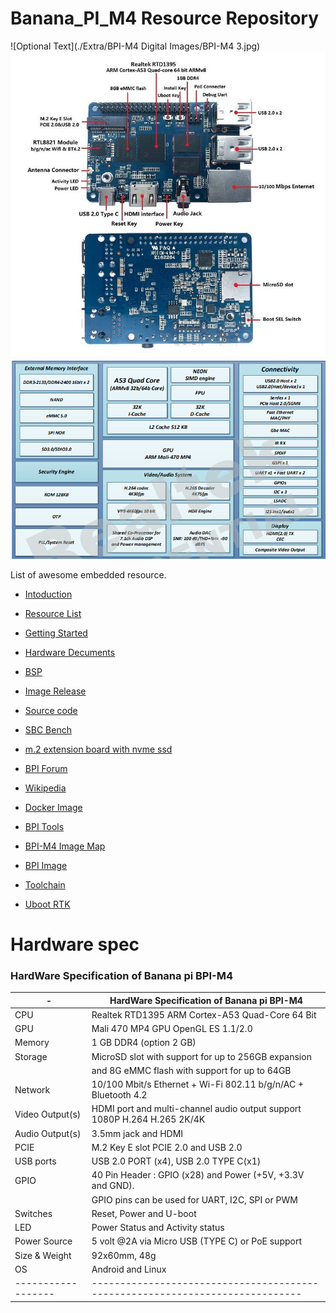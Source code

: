 # Banana_PI_M4 Resource Repository

![Optional Text](./Extra/BPI-M4 Digital Images/BPI-M4 3.jpg)
![Optional Text](./Extra/Banana_Pi_BPI-M4_interface.JPG)
![Optional Text](./Extra/Chip_Architecture.png)

List of awesome embedded resource.

* [Intoduction](https://www.banana-pi.org/m4.html)

* [Resource List](https://wiki.banana-pi.org/Banana_Pi_BPI-M4)

* [Getting Started](https://wiki.banana-pi.org/Getting_Started_with_M4)

* [Hardware Decuments](https://wiki.banana-pi.org/Banana_Pi_BPI-M4#documents)

* [BSP](https://github.com/BPI-SINOVOIP/BPI-M4-bsp)

* [Image Release](https://wiki.banana-pi.org/Banana_Pi_BPI-M4#Image_Release)

* [Source code](https://wiki.banana-pi.org/Banana_Pi_BPI-M4#Source_code)

* [SBC Bench](https://github.com/ThomasKaiser/sbc-bench/blob/master/Results.md)

* [m.2 extension board with nvme ssd](https://forum.banana-pi.org/t/bpi-m4-m-2-extension-board-with-nvme-ssd/11999)

* [BPI Forum](https://forum.banana-pi.org/c/BPI-M4)

* [Wikipedia](https://en.wikipedia.org/wiki/Banana_Pi#Banana_Pi_BPI-M4)

* [Docker Image](https://hub.docker.com/r/sinovoip/bpi-build-linux-4.4/)

* [BPI Tools](https://github.com/BPI-SINOVOIP/bpi-tools)

* [BPI-M4 Image Map](https://wiki.banana-pi.org/M4_Image_Map)

* [BPI Image](https://download.banana-pi.dev/d/ca025d76afd448aabc63/?p=%2FImages%2FBPI-M4&mode=list)

* [Toolchain](https://github.com/BPI-SINOVOIP/BPI-M4-bsp/tree/master/toolchains)

* [Uboot RTK](https://github.com/BPI-SINOVOIP/BPI-M4-bsp/tree/master/u-boot-rtk)

# Hardware spec

### HardWare Specification of Banana pi BPI-M4

| -   	           |      HardWare Specification of Banana pi BPI-M4                             |
|------------------|-----------------------------------------------------------------------------|
|CPU	           |      Realtek RTD1395 ARM Cortex-A53 Quad-Core 64 Bit                        |
|GPU	           |      Mali 470 MP4 GPU OpenGL ES 1.1/2.0                                     |
|Memory	           |      1 GB DDR4 (option 2 GB)                                                |
|Storage	       |      MicroSD slot with support for up to 256GB expansion                    |
|                  |      and 8G eMMC flash with support for up to 64GB                          |
|Network	       |      10/100 Mbit/s Ethernet + Wi-Fi 802.11 b/g/n/AC + Bluetooth 4.2         |
|Video Output(s)   |     HDMI port and multi-channel audio output support 1080P H.264 H.265 2K/4K|
|Audio Output(s)   |     3.5mm jack and HDMI                                                     |
|PCIE	           |     M.2 Key E slot PCIE 2.0 and USB 2.0                                     |
|USB ports	       |     USB 2.0 PORT (x4), USB 2.0 TYPE C(x1)                                   |
|GPIO	           |     40 Pin Header : GPIO (x28) and Power (+5V, +3.3V and GND).              |
|                  |     GPIO pins can be used for UART, I2C, SPI or PWM                         |
|Switches	       |     Reset, Power and U-boot                                                 |
|LED	           |     Power Status and Activity status                                        |
|Power Source	   |     5 volt @2A via Micro USB (TYPE C) or PoE support                        |
|Size & Weight	   |     92x60mm, 48g                                                            |
|OS	               |     Android and Linux                                                       |
|------------------|-----------------------------------------------------------------------------|